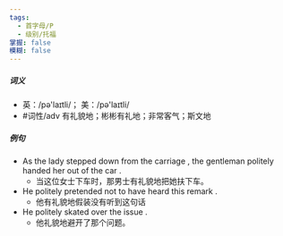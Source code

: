 ```yaml
---
tags:
  - 首字母/P
  - 级别/托福
掌握: false
模糊: false
---
```

##### 词义
- 英：/pə'laɪtli/； 美：/pə'laɪtli/
- #词性/adv  有礼貌地；彬彬有礼地；非常客气；斯文地
##### 例句
- As the lady stepped down from the carriage , the gentleman politely handed her out of the car .
	- 当这位女士下车时，那男士有礼貌地把她扶下车。
- He politely pretended not to have heard this remark .
	- 他有礼貌地假装没有听到这句话
- He politely skated over the issue .
	- 他礼貌地避开了那个问题。
